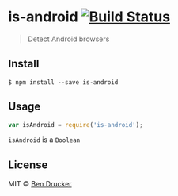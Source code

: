 # is-android [![Build Status](https://travis-ci.org/bendrucker/is-android.svg?branch=master)](https://travis-ci.org/bendrucker/is-android)

> Detect Android browsers


## Install

```
$ npm install --save is-android
```


## Usage

```js
var isAndroid = require('is-android');
```

`isAndroid` is a `Boolean`


## License

MIT © [Ben Drucker](http://bendrucker.me)
